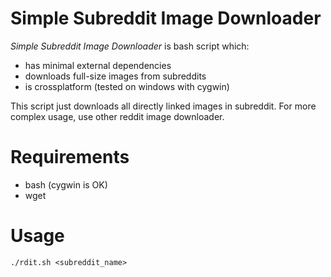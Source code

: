 Simple Subreddit Image Downloader
==========================
*Simple Subreddit Image Downloader* is bash script which:
- has minimal external dependencies
- downloads full-size images from subreddits
- is crossplatform (tested on windows with cygwin)

This script just downloads all directly linked images in subreddit. For more complex usage, use other reddit image downloader.

Requirements
============
- bash (cygwin is OK)
- wget

Usage
=====
`./rdit.sh <subreddit_name>`